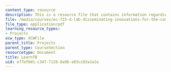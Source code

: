 ```yaml
---
content_type: resource
description: This is a resource file that contains information regarding learnTB.
file: /media/courses/ec-715-d-lab-disseminating-innovations-for-the-common-good-spring-2007/e77efb01c34771288a9be83cc03a1e2a_MITEC_715S07_learntb.pdf
file_type: application/pdf
learning_resource_types:
- Projects
ocw_type: OCWFile
parent_title: Projects
parent_type: CourseSection
resourcetype: Document
title: LearnTB
uid: e77efb01-c347-7128-8a9b-e83cc03a1e2a
---
```

